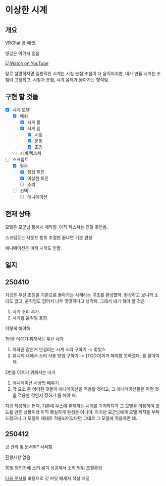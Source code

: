 # 이상한 시계

## 개요

VRChat 용 에셋.

영감은 여기서 얻음

[![Watch on YouTube](https://img.youtube.com/vi/pLLDpAxqWKY/0.jpg)](https://www.youtube.com/watch?v=pLLDpAxqWKY)

말로 설명하자면 일반적인 시계는 시침 분침 초침이 다 움직이지만, 내가 만들 시계는 초침이 고정되고, 시침과 분침, 시계 몸체가 돌아가는 형식임.

## 구현 할 것들

- [x] 시계 모델
  - [x] 메쉬
      - [x] 시계 몸
      - [x] 시계 침
          - [x] 시침
          - [x] 분침
          - [x] 초침
  - [ ] 시계 텍스쳐

- [ ] 스크립트
    - [x] 필수
        - [x] 정상 회전
        - [x] 이상한 회전
        - [ ] 소리
    - [ ] 선택
        - [ ] 애니메이션

## 현재 상태

모델은 모군님 통해서 제작함. 아직 텍스쳐는 전달 못받음.

스크립트는 사운드 범위 조절만 끝나면 기본 완성.

애니메이션은 아직 시작도 안함.

## 일지

## 250410
지금은 우선 초침을 기준으로 돌아가는 시계라는 구조를 완성했어. 완성하고 보니까 소리도 없고, 움직임도 없어서 너무 밋밋하다고 생각해.
그래서 내가 해야 할 것은

1. 시계 소리 추가.
2. 시계침 움직임 표현.

이렇게 해야해.

1번을 이루기 위해서는 우선 내가
1. 저작권 같은거 안걸리는 시계 소리 구하기 -> 찾았스
2. 유니티 내에서 소리 사용 방법 구하기 -> [TODO]이거 해야함 못하겠다.
를 알아야 해.

2번을 이후기 위해서는 내가
1. 애니메이션 사용법 배우기
2. 각 요소 중 어떠한 것들이 애니메이션을 적용할 것이고, 그 애니메이션들은 어떤 것을 적용할 것인지 정하기
를 해야 해.

지금 작성하는 현재, 기존에 부스에 존재하는 시계를 가져와다가 그 모델을 이용하여 코드를 만든 상황이라 아직 확실하게 완성은 아니야.
하지만 모군님에게 모델 제작을 부탁드렸으니 그 모델이 제대로 적용되어있다면 그대로 그 모델에 적용하면 돼.

## 250412

깃 관리 및 문서화? 시작함.

진행사항 없음

10일 밤인가에 소리 넣기 성공해서 소리 범위 조절중임

[다음 문서](https://www.conventionalcommits.org/ko/v1.0.0/)를 바탕으로 깃 커밋 메세지 작성 예정